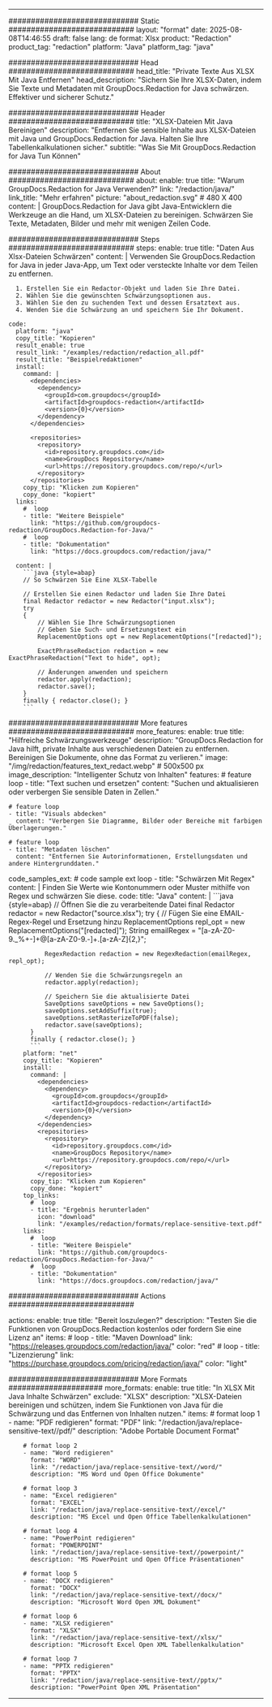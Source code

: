 
---
############################# Static ############################
layout: "format"
date:  2025-08-08T14:46:55
draft: false
lang: de
format: Xlsx
product: "Redaction"
product_tag: "redaction"
platform: "Java"
platform_tag: "java"

############################# Head ############################
head_title: "Private Texte Aus XLSX Mit Java Entfernen"
head_description: "Sichern Sie Ihre XLSX-Daten, indem Sie Texte und Metadaten mit GroupDocs.Redaction for Java schwärzen. Effektiver und sicherer Schutz."

############################# Header ############################
title: "XLSX-Dateien Mit Java Bereinigen" 
description: "Entfernen Sie sensible Inhalte aus XLSX-Dateien mit Java und GroupDocs.Redaction for Java. Halten Sie Ihre Tabellenkalkulationen sicher."
subtitle: "Was Sie Mit GroupDocs.Redaction for Java Tun Können" 

############################# About ############################
about:
    enable: true
    title: "Warum GroupDocs.Redaction for Java Verwenden?"
    link: "/redaction/java/"
    link_title: "Mehr erfahren"
    picture: "about_redaction.svg" # 480 X 400
    content: |
       GroupDocs.Redaction for Java gibt Java-Entwicklern die Werkzeuge an die Hand, um XLSX-Dateien zu bereinigen. Schwärzen Sie Texte, Metadaten, Bilder und mehr mit wenigen Zeilen Code.

############################# Steps ############################
steps:
    enable: true
    title: "Daten Aus Xlsx-Dateien Schwärzen"
    content: |
      Verwenden Sie GroupDocs.Redaction for Java in jeder Java-App, um Text oder versteckte Inhalte vor dem Teilen zu entfernen.
      
      1. Erstellen Sie ein Redactor-Objekt und laden Sie Ihre Datei.
      2. Wählen Sie die gewünschten Schwärzungsoptionen aus.
      3. Wählen Sie den zu suchenden Text und dessen Ersatztext aus.
      4. Wenden Sie die Schwärzung an und speichern Sie Ihr Dokument.
   
    code:
      platform: "java"
      copy_title: "Kopieren"
      result_enable: true
      result_link: "/examples/redaction/redaction_all.pdf"
      result_title: "Beispielredaktionen"
      install:
        command: |
          <dependencies>
            <dependency>
              <groupId>com.groupdocs</groupId>
              <artifactId>groupdocs-redaction</artifactId>
              <version>{0}</version>
            </dependency>
          </dependencies>

          <repositories>
            <repository>
              <id>repository.groupdocs.com</id>
              <name>GroupDocs Repository</name>
              <url>https://repository.groupdocs.com/repo/</url>
            </repository>
          </repositories>
        copy_tip: "Klicken zum Kopieren"
        copy_done: "kopiert"
      links:
        #  loop
        - title: "Weitere Beispiele"
          link: "https://github.com/groupdocs-redaction/GroupDocs.Redaction-for-Java/"
        #  loop
        - title: "Dokumentation"
          link: "https://docs.groupdocs.com/redaction/java/"
          
      content: |
        ```java {style=abap}
        // So Schwärzen Sie Eine XLSX-Tabelle

        // Erstellen Sie einen Redactor und laden Sie Ihre Datei
        final Redactor redactor = new Redactor("input.xlsx");
        try
        {
            // Wählen Sie Ihre Schwärzungsoptionen
            // Geben Sie Such- und Ersetzungstext ein
            ReplacementOptions opt = new ReplacementOptions("[redacted]");
            
            ExactPhraseRedaction redaction = new ExactPhraseRedaction("Text to hide", opt);

            // Änderungen anwenden und speichern
            redactor.apply(redaction);
            redactor.save();
        }
        finally { redactor.close(); }
        ```            


############################# More features ############################
more_features:
  enable: true
  title: "Hilfreiche Schwärzungswerkzeuge"
  description: "GroupDocs.Redaction for Java hilft, private Inhalte aus verschiedenen Dateien zu entfernen. Bereinigen Sie Dokumente, ohne das Format zu verlieren."
  image: "/img/redaction/features_text_redact.webp" # 500x500 px
  image_description: "Intelligenter Schutz von Inhalten"
  features:
    # feature loop
    - title: "Text suchen und ersetzen"
      content: "Suchen und aktualisieren oder verbergen Sie sensible Daten in Zellen."

    # feature loop
    - title: "Visuals abdecken"
      content: "Verbergen Sie Diagramme, Bilder oder Bereiche mit farbigen Überlagerungen."

    # feature loop
    - title: "Metadaten löschen"
      content: "Entfernen Sie Autorinformationen, Erstellungsdaten und andere Hintergrunddaten."
      
  code_samples_ext:
    # code sample ext loop
    - title: "Schwärzen Mit Regex"
      content: |
        Finden Sie Werte wie Kontonummern oder Muster mithilfe von Regex und schwärzen Sie diese.
      code:
        title: "Java"
        content: |
          ```java {style=abap}
          //  Öffnen Sie die zu verarbeitende Datei
          final Redactor redactor = new Redactor("source.xlsx");
          try
          {
              // Fügen Sie eine EMAIL-Regex-Regel und Ersetzung hinzu
              ReplacementOptions repl_opt = new ReplacementOptions("[redacted]");
              String emailRegex = "[a-zA-Z0-9._%+-]+@[a-zA-Z0-9.-]+\.[a-zA-Z]{2,}";

              RegexRedaction redaction = new RegexRedaction(emailRegex, repl_opt);
              
              // Wenden Sie die Schwärzungsregeln an
              redactor.apply(redaction);

              // Speichern Sie die aktualisierte Datei
              SaveOptions saveOptions = new SaveOptions();
              saveOptions.setAddSuffix(true);
              saveOptions.setRasterizeToPDF(false);
              redactor.save(saveOptions);
          }
          finally { redactor.close(); }
          ```
        platform: "net"
        copy_title: "Kopieren"
        install:
          command: |
            <dependencies>
              <dependency>
                <groupId>com.groupdocs</groupId>
                <artifactId>groupdocs-redaction</artifactId>
                <version>{0}</version>
              </dependency>
            </dependencies>
            <repositories>
              <repository>
                <id>repository.groupdocs.com</id>
                <name>GroupDocs Repository</name>
                <url>https://repository.groupdocs.com/repo/</url>
              </repository>
            </repositories>
          copy_tip: "Klicken zum Kopieren"
          copy_done: "kopiert"
        top_links:
          #  loop
          - title: "Ergebnis herunterladen"
            icon: "download"
            link: "/examples/redaction/formats/replace-sensitive-text.pdf"
        links:
          #  loop
          - title: "Weitere Beispiele"
            link: "https://github.com/groupdocs-redaction/GroupDocs.Redaction-for-Java/"
          #  loop
          - title: "Dokumentation"
            link: "https://docs.groupdocs.com/redaction/java/"


############################# Actions ############################

actions:
  enable: true
  title: "Bereit loszulegen?"
  description: "Testen Sie die Funktionen von GroupDocs.Redaction kostenlos oder fordern Sie eine Lizenz an"
  items:
    #  loop
    - title: "Maven Download"
      link: "https://releases.groupdocs.com/redaction/java/"
      color: "red"
        #  loop
    - title: "Lizenzierung"
      link: "https://purchase.groupdocs.com/pricing/redaction/java/"
      color: "light"


############################# More Formats #####################
more_formats:
    enable: true
    title: "In XLSX Mit Java Inhalte Schwärzen"
    exclude: "XLSX"
    description: "XLSX-Dateien bereinigen und schützen, indem Sie Funktionen von Java für die Schwärzung und das Entfernen von Inhalten nutzen."
    items: 
        # format loop 1
        - name: "PDF redigieren"
          format: "PDF"
          link: "/redaction/java/replace-sensitive-text//pdf/"
          description: "Adobe Portable Document Format"

        # format loop 2
        - name: "Word redigieren"
          format: "WORD"
          link: "/redaction/java/replace-sensitive-text//word/"
          description: "MS Word und Open Office Dokumente"
          
        # format loop 3
        - name: "Excel redigieren"
          format: "EXCEL"
          link: "/redaction/java/replace-sensitive-text//excel/"
          description: "MS Excel und Open Office Tabellenkalkulationen"

        # format loop 4
        - name: "PowerPoint redigieren"
          format: "POWERPOINT"
          link: "/redaction/java/replace-sensitive-text//powerpoint/"
          description: "MS PowerPoint und Open Office Präsentationen"

        # format loop 5
        - name: "DOCX redigieren"
          format: "DOCX"
          link: "/redaction/java/replace-sensitive-text//docx/"
          description: "Microsoft Word Open XML Dokument"
          
        # format loop 6
        - name: "XLSX redigieren"
          format: "XLSX"
          link: "/redaction/java/replace-sensitive-text//xlsx/"
          description: "Microsoft Excel Open XML Tabellenkalkulation"
          
        # format loop 7
        - name: "PPTX redigieren"
          format: "PPTX"
          link: "/redaction/java/replace-sensitive-text//pptx/"
          description: "PowerPoint Open XML Präsentation"


---